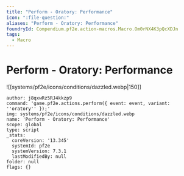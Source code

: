 ```yaml
---
title: "Perform - Oratory: Performance"
icon: ":file-question:"
aliases: "Perform - Oratory: Performance"
foundryId: Compendium.pf2e.action-macros.Macro.Om0rNX4K3pQcXDJn
tags:
  - Macro
---
```


# Perform - Oratory: Performance
![[systems/pf2e/icons/conditions/dazzled.webp|150]]

```Macro
author: j8qxwRz5RJ4kkzp9
command: 'game.pf2e.actions.perform({ event: event, variant: ''oratory'' });'
img: systems/pf2e/icons/conditions/dazzled.webp
name: 'Perform - Oratory: Performance'
scope: global
type: script
_stats:
  coreVersion: '13.345'
  systemId: pf2e
  systemVersion: 7.3.1
  lastModifiedBy: null
folder: null
flags: {}
```

